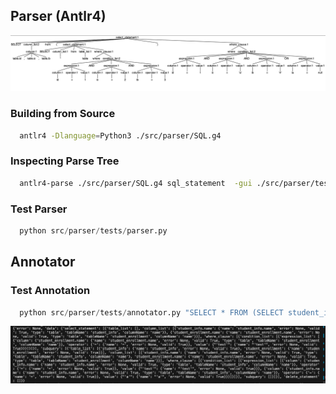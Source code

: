 ## Parser (Antlr4)
![parse tree](./assets/img/sql_parse_tree.png)
### Building from Source
```bash
  antlr4 -Dlanguage=Python3 ./src/parser/SQL.g4
```

### Inspecting Parse Tree
```bash
  antlr4-parse ./src/parser/SQL.g4 sql_statement  -gui ./src/parser/tests/sql_samples/select.txt
```

### Test Parser
```python
  python src/parser/tests/parser.py
```


## Annotator

### Test Annotation
```python
  python src/parser/tests/annotator.py "SELECT * FROM (SELECT student_info.name, student_enrollment.name FROM student_info, student_enrollment WHERE student_info.name='test' OR student_info.name='a') WHERE student_enrollment.name = 'test';"
```

![parse tree](./assets/img/annotations.png)